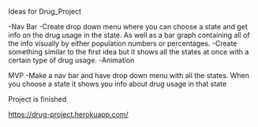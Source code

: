 
Ideas for Drug_Project

-Nav Bar
-Create drop down menu where you can choose a state and get info on the drug usage in the state.
As well as a bar graph containing all of the info visually by either population numbers or percentages.
-Create something similar to the first idea but it shows all the states at once with a certain type of drug usage.
-Animation

MVP
-Make a nav bar and have drop down menu with all the states. When you choose a state it shows you
info about drug usage in that state

Project is finished

https://drug-project.herokuapp.com/
